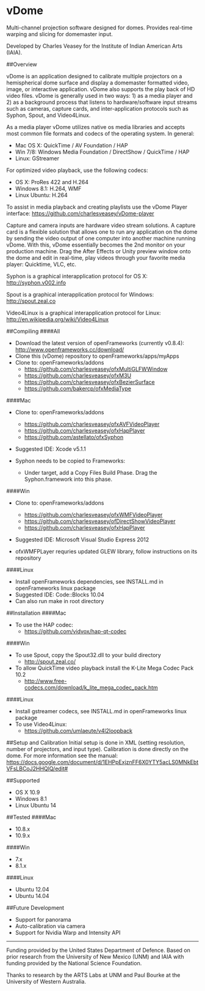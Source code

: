 vDome
=====

Multi-channel projection software designed for domes. Provides real-time warping and slicing for domemaster input.  

Developed by Charles Veasey for the Institute of Indian American Arts (IAIA).  

##Overview

vDome is an application designed to calibrate multiple projectors on a hemispherical dome surface and display a domemaster formatted video, image, or interactive application. vDome also supports the play back of HD video files. vDome is generally used in two ways: 1) as a media player and 2) as a background process that listens to hardware/software input streams such as cameras, capture cards, and inter-application protocols such as Syphon, Spout, and Video4Linux.

As a media player vDome utilizes native os media libraries and accepts most common file formats and codecs of the operating system. In general:  
  - Mac OS X: QuickTime / AV Foundation / HAP
  - Win 7/8: Windows Media Foundation / DirectShow / QuickTime / HAP
  - Linux: GStreamer

For optimized video playback, use the following codecs:
  - OS X: ProRes 422 and H.264
  - Windows 8.1: H.264, WMF
  - Linux Ubuntu: H.264 

To assist in media playback and creating playlists use the vDome Player interface:
https://github.com/charlesveasey/vDome-player  

Capture and camera inputs are hardware video stream solutions. A capture card is a flexible solution that allows one to run any application on the dome by sending the video output of one computer into another machine running vDome. With this, vDome essentially becomes the 2nd monitor on your production machine. Drag the After Effects or Unity preview window onto the dome and edit in real-time, play videos through your favorite media player: Quicktime, VLC, etc. 

Syphon is a graphical interapplication protocol for OS X:   
http://syphon.v002.info  

Spout is a graphical interapplication protocol for Windows:   
http://spout.zeal.co 

Video4Linux is a graphical interapplication protocol for Linux:   
http://en.wikipedia.org/wiki/Video4Linux

##Compiling
####All
  - Download the latest version of openFrameworks (currently v0.8.4): http://www.openframeworks.cc/download/
  - Clone this (vDome) repository to openFrameworks/apps/myApps
  - Clone to: openFrameworks/addons
    - https://github.com/charlesveasey/ofxMultiGLFWWindow
    - https://github.com/charlesveasey/ofxM3U
    - https://github.com/charlesveasey/ofxBezierSurface
    - https://github.com/bakercp/ofxMediaType

####Mac
  - Clone to: openFrameworks/addons
    - https://github.com/charlesveasey/ofxAVFVideoPlayer
    - https://github.com/charlesveasey/ofxHapPlayer
    - https://github.com/astellato/ofxSyphon

  - Suggested IDE: Xcode v5.1.1
  - Syphon needs to be copied to Frameworks:
    - Under target, add a Copy Files Build Phase. Drag the Syphon.framework into this phase.

####Win
  - Clone to: openFrameworks/addons
    - https://github.com/charlesveasey/ofxWMFVideoPlayer
    - https://github.com/charlesveasey/ofDirectShowVideoPlayer
    - https://github.com/charlesveasey/ofxHapPlayer
         
  - Suggested IDE: Microsoft Visual Studio Express 2012
  - ofxWMFPLayer requries updated GLEW library, follow instructions on its repository

####Linux
  - Install openFrameworks dependencies, see INSTALL.md in openFrameworks linux package
  - Suggested IDE: Code::Blocks 10.04 
  - Can also run make in root directory

##Installation
####Mac
  - To use the HAP codec:
    - https://github.com/vidvox/hap-qt-codec

####Win
  - To use Spout, copy the Spout32.dll to your build directory
  	- http://spout.zeal.co/
  - To allow QuickTime video playback install the K-Lite Mega Codec Pack 10.2 
    - http://www.free-codecs.com/download/k_lite_mega_codec_pack.htm

####Linux
  - Install gstreamer codecs, see INSTALL.md in openFrameworks linux package
  - To use Video4Linux: 
  	- https://github.com/umlaeute/v4l2loopback

##Setup and Calibration
Initial setup is done in XML (setting resolution, number of projectors, and input type). Calibration is done directly on the dome. For more information see the manual:   
https://docs.google.com/document/d/1EHPpExjznFF6X0YTY5acLS0MNkEbtVFsLBCoJ2HHQlQ/edit#

##Supported
  - OS X 10.9
  - Windows 8.1
  - Linux Ubuntu 14

##Tested
####Mac
  - 10.8.x
  - 10.9.x

####Win
  - 7.x
  - 8.1.x

####Linux
  - Ubuntu 12.04 
  - Ubuntu 14.04

##Future Development
  - Support for panorama
  - Auto-calibration via camera  
  - Support for Nvidia Warp and Intensity API
  
---
Funding provided by the United States Department of Defence. Based on prior research from the University of New Mexico (UNM) and IAIA with funding provided by the National Science Foundation.

Thanks to research by the ARTS Labs at UNM and Paul Bourke at the University of Western Australia.
